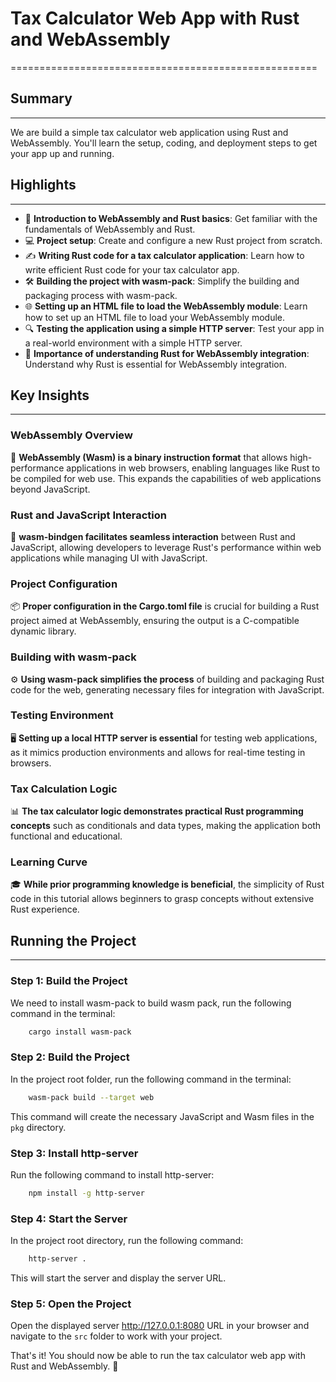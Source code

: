# Tax Calculator Web App with Rust and WebAssembly
=====================================================

## Summary
-----------

 We are build a simple tax calculator web application using Rust and WebAssembly. You'll learn the setup, coding, and deployment steps to get your app up and running.

## Highlights
--------------

* 🚀 **Introduction to WebAssembly and Rust basics**: Get familiar with the fundamentals of WebAssembly and Rust.
* 💻 **Project setup**: Create and configure a new Rust project from scratch.
* ✍️ **Writing Rust code for a tax calculator application**: Learn how to write efficient Rust code for your tax calculator app.
* 🛠️ **Building the project with wasm-pack**: Simplify the building and packaging process with wasm-pack.
* 🌐 **Setting up an HTML file to load the WebAssembly module**: Learn how to set up an HTML file to load your WebAssembly module.
* 🔍 **Testing the application using a simple HTTP server**: Test your app in a real-world environment with a simple HTTP server.
* 📝 **Importance of understanding Rust for WebAssembly integration**: Understand why Rust is essential for WebAssembly integration.

## Key Insights
----------------

### WebAssembly Overview

🌟 **WebAssembly (Wasm) is a binary instruction format** that allows high-performance applications in web browsers, enabling languages like Rust to be compiled for web use. This expands the capabilities of web applications beyond JavaScript.

### Rust and JavaScript Interaction

🔗 **wasm-bindgen facilitates seamless interaction** between Rust and JavaScript, allowing developers to leverage Rust's performance within web applications while managing UI with JavaScript.

### Project Configuration

📦 **Proper configuration in the Cargo.toml file** is crucial for building a Rust project aimed at WebAssembly, ensuring the output is a C-compatible dynamic library.

### Building with wasm-pack

⚙️ **Using wasm-pack simplifies the process** of building and packaging Rust code for the web, generating necessary files for integration with JavaScript.

### Testing Environment

🖥️ **Setting up a local HTTP server is essential** for testing web applications, as it mimics production environments and allows for real-time testing in browsers.

### Tax Calculation Logic

📊 **The tax calculator logic demonstrates practical Rust programming concepts** such as conditionals and data types, making the application both functional and educational.

### Learning Curve

🎓 **While prior programming knowledge is beneficial**, the simplicity of Rust code in this tutorial allows beginners to grasp concepts without extensive Rust experience.

## Running the Project
---------------------

### Step 1: Build the Project

We need to install wasm-pack to build wasm pack, run the following command in the terminal:
```bash
    cargo install wasm-pack
```

### Step 2: Build the Project

In the project root folder, run the following command in the terminal:
```bash
    wasm-pack build --target web
```
This command will create the necessary JavaScript and Wasm files in the `pkg` directory.

### Step 3: Install http-server

Run the following command to install http-server:
```bash
    npm install -g http-server
```

### Step 4: Start the Server

In the project root directory, run the following command:
```bash
    http-server .
```
This will start the server and display the server URL.

### Step 5: Open the Project

Open the displayed server http://127.0.0.1:8080 URL in your browser and navigate to the `src` folder to work with your project.

That's it! You should now be able to run the tax calculator web app with Rust and WebAssembly. 🎉
